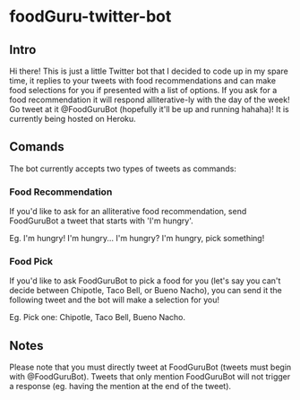 # foodGuru-twitter-bot

## Intro
Hi there! This is just a little Twitter bot that I decided to code up in my spare time, it replies to your tweets with food recommendations and can make food selections for you if presented with a list of options. If you ask for a food recommendation it will respond alliterative-ly with the day of the week! Go tweet at it @FoodGuruBot (hopefully it'll be up and running hahaha)! It is currently being hosted on Heroku.

## Comands

The bot currently accepts two types of tweets as commands:

### Food Recommendation

If you'd like to ask for an alliterative food recommendation, send FoodGuruBot a tweet that starts with 'I'm hungry'.

Eg.
I'm hungry!
I'm hungry...
I'm hungry?
I'm hungry, pick something!

### Food Pick

If you'd like to ask FoodGuruBot to pick a food for you (let's say you can't decide between Chipotle, Taco Bell, or Bueno Nacho), you can send it the following tweet and the bot will make a selection for you!

Eg.
Pick one: Chipotle, Taco Bell, Bueno Nacho.

## Notes
Please note that you must directly tweet at FoodGuruBot (tweets must begin with @FoodGuruBot). Tweets that only mention FoodGuruBot will not trigger a response (eg. having the mention at the end of the tweet).
